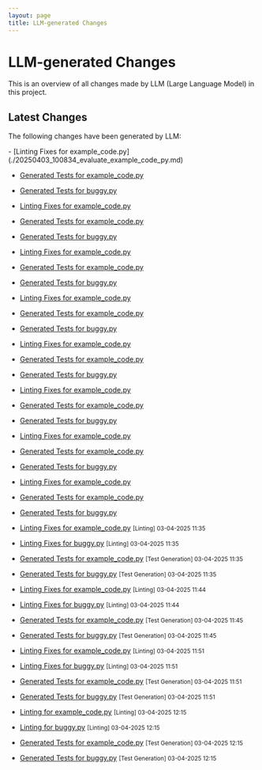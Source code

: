 ```yaml
---
layout: page
title: LLM-generated Changes
---
```


# LLM-generated Changes

This is an overview of all changes made by LLM (Large Language Model) in this project.

## Latest Changes

The following changes have been generated by LLM:

<!-- Automatically updated by LLM scripts --> - [Linting Fixes for example_code.py](./20250403_100834_evaluate_example_code_py.md)
- [Generated Tests for example_code.py](./20250403_100901_tests_evaluate_test_example_code_py.md)
- [Generated Tests for buggy.py](./20250403_100916_tests_evaluate_test_buggy_py.md)
- [Linting Fixes for example_code.py](./20250403_105058_evaluate_example_code_py.md)
- [Generated Tests for example_code.py](./20250403_105124_tests_evaluate_test_example_code_py.md)
- [Generated Tests for buggy.py](./20250403_105133_tests_evaluate_test_buggy_py.md)
- [Linting Fixes for example_code.py](./20250403_105708_evaluate_example_code_py.md)
- [Generated Tests for example_code.py](./20250403_105733_tests_evaluate_test_example_code_py.md)
- [Generated Tests for buggy.py](./20250403_105741_tests_evaluate_test_buggy_py.md)
- [Linting Fixes for example_code.py](./20250403_105906_evaluate_example_code_py.md)
- [Generated Tests for example_code.py](./20250403_105931_tests_evaluate_test_example_code_py.md)
- [Generated Tests for buggy.py](./20250403_105943_tests_evaluate_test_buggy_py.md)
- [Linting Fixes for example_code.py](./20250403_110441_evaluate_example_code_py.md)
- [Generated Tests for example_code.py](./20250403_110508_tests_evaluate_test_example_code_py.md)
- [Generated Tests for buggy.py](./20250403_110517_tests_evaluate_test_buggy_py.md)
- [Linting Fixes for example_code.py](./20250403_111208_evaluate_example_code_py.md)
- [Generated Tests for example_code.py](./20250403_111245_tests_evaluate_test_example_code_py.md)
- [Generated Tests for buggy.py](./20250403_111254_tests_evaluate_test_buggy_py.md)
- [Linting Fixes for example_code.py](./20250403_111447_evaluate_example_code_py.md)
- [Generated Tests for example_code.py](./20250403_111521_tests_evaluate_test_example_code_py.md)
- [Generated Tests for buggy.py](./20250403_111531_tests_evaluate_test_buggy_py.md)
- [Linting Fixes for example_code.py](./20250403_112140_evaluate_example_code_py.md)
- [Generated Tests for example_code.py](./20250403_112214_tests_evaluate_test_example_code_py.md)
- [Generated Tests for buggy.py](./20250403_112222_tests_evaluate_test_buggy_py.md)

- [Linting Fixes for example_code.py](./20250403_113517_evaluate_example_code_py.md) <small>[Linting] 03-04-2025 11:35</small>
- [Linting Fixes for buggy.py](./20250403_113535_evaluate_buggy_py.md) <small>[Linting] 03-04-2025 11:35</small>
- [Generated Tests for example_code.py](./20250403_113545_tests_evaluate_test_example_code_py.md) <small>[Test Generation] 03-04-2025 11:35</small>
- [Generated Tests for buggy.py](./20250403_113554_tests_evaluate_test_buggy_py.md) <small>[Test Generation] 03-04-2025 11:35</small>
- [Linting Fixes for example_code.py](./20250403_114436_evaluate_example_code_py.md) <small>[Linting] 03-04-2025 11:44</small>
- [Linting Fixes for buggy.py](./20250403_114453_evaluate_buggy_py.md) <small>[Linting] 03-04-2025 11:44</small>
- [Generated Tests for example_code.py](./20250403_114509_tests_evaluate_test_example_code_py.md) <small>[Test Generation] 03-04-2025 11:45</small>
- [Generated Tests for buggy.py](./20250403_114520_tests_evaluate_test_buggy_py.md) <small>[Test Generation] 03-04-2025 11:45</small>
- [Linting Fixes for example_code.py](./20250403_115108_evaluate_example_code_py.md) <small>[Linting] 03-04-2025 11:51</small>
- [Linting Fixes for buggy.py](./20250403_115112_evaluate_buggy_py.md) <small>[Linting] 03-04-2025 11:51</small>
- [Generated Tests for example_code.py](./20250403_115128_tests_evaluate_test_example_code_py.md) <small>[Test Generation] 03-04-2025 11:51</small>
- [Generated Tests for buggy.py](./20250403_115139_tests_evaluate_test_buggy_py.md) <small>[Test Generation] 03-04-2025 11:51</small>
- [Linting for example_code.py](./20250403_121530_evaluate_example_code_py.md) <small>[Linting] 03-04-2025 12:15</small>
- [Linting for buggy.py](./20250403_121535_evaluate_buggy_py.md) <small>[Linting] 03-04-2025 12:15</small>
- [Generated Tests for example_code.py](./20250403_121544_tests_evaluate_test_example_code_py.md) <small>[Test Generation] 03-04-2025 12:15</small>
- [Generated Tests for buggy.py](./20250403_121557_tests_evaluate_test_buggy_py.md) <small>[Test Generation] 03-04-2025 12:15</small>